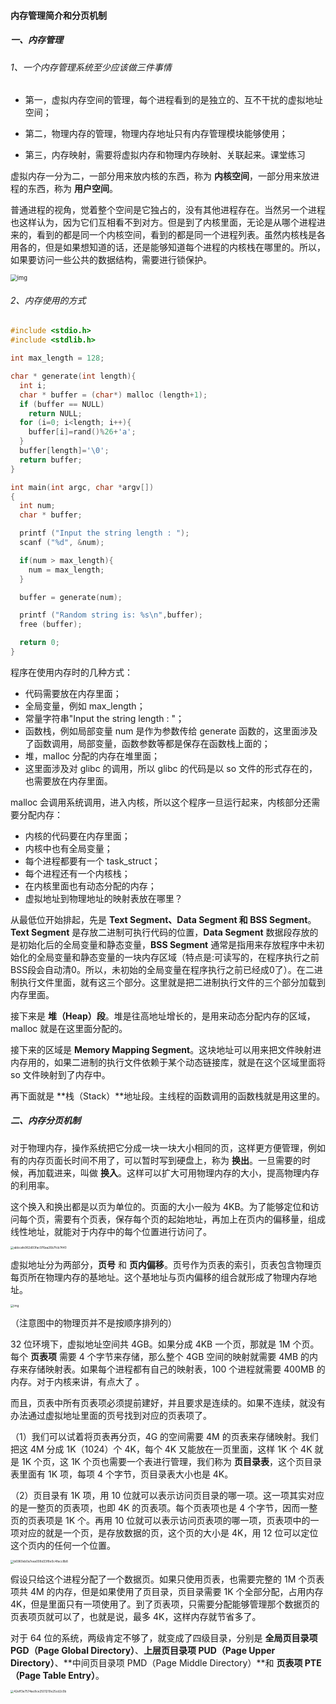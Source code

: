 #### 内存管理简介和分页机制

##### 一、内存管理

###### 1、一个内存管理系统至少应该做三件事情

- 第一，虚拟内存空间的管理，每个进程看到的是独立的、互不干扰的虚拟地址空间；

- 第二，物理内存的管理，物理内存地址只有内存管理模块能够使用；

- 第三，内存映射，需要将虚拟内存和物理内存映射、关联起来。课堂练习

虚拟内存一分为二，一部分用来放内核的东西，称为 **内核空间**，一部分用来放进程的东西，称为 **用户空间**。

普通进程的视角，觉着整个空间是它独占的，没有其他进程存在。当然另一个进程也这样认为，因为它们互相看不到对方。但是到了内核里面，无论是从哪个进程进来的，看到的都是同一个内核空间，看到的都是同一个进程列表。虽然内核栈是各用各的，但是如果想知道的话，还是能够知道每个进程的内核栈在哪里的。所以，如果要访问一些公共的数据结构，需要进行锁保护。

<img src="https://liuyang-picbed.oss-cn-shanghai.aliyuncs.com/img/4ed91c744220d8b4298237d2ab2eda9d.jpeg" alt="img" style="zoom:67%;" />



###### 2、内存使用的方式

```c
#include <stdio.h>
#include <stdlib.h>

int max_length = 128;

char * generate(int length){
  int i;
  char * buffer = (char*) malloc (length+1);
  if (buffer == NULL)
    return NULL;
  for (i=0; i<length; i++){
    buffer[i]=rand()%26+'a';
  }
  buffer[length]='\0';
  return buffer;
}

int main(int argc, char *argv[])
{
  int num;
  char * buffer;

  printf ("Input the string length : ");
  scanf ("%d", &num);

  if(num > max_length){
    num = max_length;
  }

  buffer = generate(num);

  printf ("Random string is: %s\n",buffer);
  free (buffer);

  return 0;
}
```

程序在使用内存时的几种方式：

- 代码需要放在内存里面；
- 全局变量，例如 max_length；
- 常量字符串"Input the string length : "；
- 函数栈，例如局部变量 num 是作为参数传给 generate 函数的，这里面涉及了函数调用，局部变量，函数参数等都是保存在函数栈上面的；
- 堆，malloc 分配的内存在堆里面；
- 这里面涉及对 glibc 的调用，所以 glibc 的代码是以 so 文件的形式存在的，也需要放在内存里面。

malloc 会调用系统调用，进入内核，所以这个程序一旦运行起来，内核部分还需要分配内存：

- 内核的代码要在内存里面；
- 内核中也有全局变量；
- 每个进程都要有一个 task_struct；
- 每个进程还有一个内核栈；
- 在内核里面也有动态分配的内存；
- 虚拟地址到物理地址的映射表放在哪里？

从最低位开始排起，先是  **Text Segment、Data Segment 和 BSS Segment**。**Text Segment** 是存放二进制可执行代码的位置，**Data Segment** 数据段存放的是初始化后的全局变量和静态变量，**BSS Segment** 通常是指用来存放程序中未初始化的全局变量和静态变量的一块内存区域（特点是:可读写的，在程序执行之前BSS段会自动清0。所以，未初始的全局变量在程序执行之前已经成0了）。在二进制执行文件里面，就有这三个部分。这里就是把二进制执行文件的三个部分加载到内存里面。

接下来是 **堆（Heap）段**。堆是往高地址增长的，是用来动态分配内存的区域，malloc 就是在这里面分配的。

接下来的区域是 **Memory Mapping Segment**。这块地址可以用来把文件映射进内存用的，如果二进制的执行文件依赖于某个动态链接库，就是在这个区域里面将 so 文件映射到了内存中。

再下面就是 **栈（Stack）**地址段。主线程的函数调用的函数栈就是用这里的。

##### 二、内存分页机制

对于物理内存，操作系统把它分成一块一块大小相同的页，这样更方便管理，例如有的内存页面长时间不用了，可以暂时写到硬盘上，称为 **换出**。一旦需要的时候，再加载进来，叫做 **换入**。这样可以扩大可用物理内存的大小，提高物理内存的利用率。

这个换入和换出都是以页为单位的。页面的大小一般为 4KB。为了能够定位和访问每个页，需要有个页表，保存每个页的起始地址，再加上在页内的偏移量，组成线性地址，就能对于内存中的每个位置进行访问了。

<img src="https://liuyang-picbed.oss-cn-shanghai.aliyuncs.com/img/abbcafe962d93fac976aa26b7fcb7440.jpg" alt="abbcafe962d93fac976aa26b7fcb7440" style="zoom: 33%;" />

虚拟地址分为两部分，**页号** 和 **页内偏移**。页号作为页表的索引，页表包含物理页每页所在物理内存的基地址。这个基地址与页内偏移的组合就形成了物理内存地址。

<img src="https://liuyang-picbed.oss-cn-shanghai.aliyuncs.com/img/8495dfcbaed235f7500c7e11149b2feb.jpg" alt="img" style="zoom: 33%;" />

（注意图中的物理页并不是按顺序排列的）

32 位环境下，虚拟地址空间共 4GB。如果分成 4KB 一个页，那就是 1M 个页。每个 **页表项** 需要 4 个字节来存储，那么整个 4GB 空间的映射就需要 4MB 的内存来存储映射表。如果每个进程都有自己的映射表，100 个进程就需要 400MB 的内存。对于内核来讲，有点大了 。

而且，页表中所有页表项必须提前建好，并且要求是连续的。如果不连续，就没有办法通过虚拟地址里面的页号找到对应的页表项了。 

（1）我们可以试着将页表再分页，4G 的空间需要 4M 的页表来存储映射。我们把这 4M 分成 1K（1024）个 4K，每个 4K 又能放在一页里面，这样 1K 个 4K 就是 1K 个页，这 1K 个页也需要一个表进行管理，我们称为 **页目录表**，这个页目录表里面有 1K 项，每项 4 个字节，页目录表大小也是 4K。

（2）页目录有 1K 项，用 10 位就可以表示访问页目录的哪一项。这一项其实对应的是一整页的页表项，也即 4K 的页表项。每个页表项也是 4 个字节，因而一整页的页表项是 1K 个。再用 10 位就可以表示访问页表项的哪一项，页表项中的一项对应的就是一个页，是存放数据的页，这个页的大小是 4K，用 12 位可以定位这个页内的任何一个位置。

<img src="https://liuyang-picbed.oss-cn-shanghai.aliyuncs.com/img/b6960eb0a7eea008d33f8e0c4facc8b8.jpg" alt="b6960eb0a7eea008d33f8e0c4facc8b8" style="zoom:33%;" />

假设只给这个进程分配了一个数据页。如果只使用页表，也需要完整的 1M 个页表项共 4M 的内存，但是如果使用了页目录，页目录需要 1K 个全部分配，占用内存 4K，但是里面只有一项使用了。到了页表项，只需要分配能够管理那个数据页的页表项页就可以了，也就是说，最多 4K，这样内存就节省多了。

对于 64 位的系统，两级肯定不够了，就变成了四级目录，分别是 **全局页目录项 PGD（Page Global Directory）**、**上层页目录项 PUD（Page Upper Directory）**、**中间页目录项 PMD（Page Middle Directory）**和 **页表项 PTE（Page Table Entry）**。

<img src="https://liuyang-picbed.oss-cn-shanghai.aliyuncs.com/img/42eff3e7574ac8ce2501210e25cd2c0b.jpg" alt="42eff3e7574ac8ce2501210e25cd2c0b" style="zoom:33%;" />